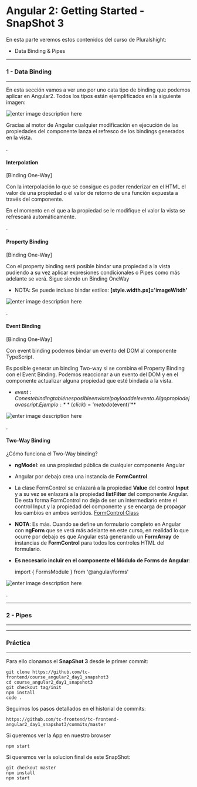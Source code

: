 
Angular 2: Getting Started - SnapShot 3
===================
En esta parte veremos estos contenidos del curso de Pluralshight:

 - Data Binding & Pipes


----------


### 1 - Data Binding


----------


En esta sección vamos a ver uno por uno cata tipo de binding que podemos aplicar en Angular2. Todos los tipos están ejemplificados en la siguiente imagen:


![enter image description here](https://i.imgur.com/aAYMGm0.png)


Gracias al motor de Angular cualquier modificación en ejecución de las propiedades del componente lanza el refresco de los bindings generados en la vista. 


.

 
#### Interpolation 


[Binding One-Way]


Con la interpolación lo que se consigue es poder renderizar en el HTML el valor de una propiedad o el valor de retorno de una función expuesta a través del componente.

En el momento en el que a la propiedad se le modifique el valor la vista se refrescará automáticamente.


.


#### Property Binding 


[Binding One-Way]


Con el property binding será posible bindar una propiedad a la vista pudiendo a su vez aplicar expresiones condicionales o Pipes como más adelante se verá. Sigue siendo un Binding OneWay


 - NOTA: Se puede incluso bindar estilos: **[style.width.px]='imageWitdh'**


![enter image description here](https://i.imgur.com/tes1f2h.jpg)


.


#### Event Binding


[Binding One-Way]


Con event binding podemos bindar un evento del DOM al componente TypeScript. 


Es posible generar un binding Two-way si se combina el Property Binding con el Event Binding. Podemos reaccionar a un evento del DOM y en el componente actualizar alguna propiedad que esté bindada a la vista.


 - $event: Con este binding tabién es posible enviar el payload del evento. Algo propio de javascript. Ejemplo: **(click)='metodo($event)'**


![enter image description here](https://i.imgur.com/YWzI30S.jpg)


.


#### Two-Way Binding


¿Cómo funciona el Two-Way binding? 


 - **ngModel**: es una propiedad pública de cualquier componente Angular


 - Angular por debajo crea una instancia de **FormControl**. 


 - La clase FormControl se enlazará a la propiedad **Value** del control **Input** y a su vez se enlazará a la propiedad **listFilter** del componente Angular. De esta forma FormControl no deja de ser un intermediario entre el control Input y la propiedad del componente y se encarga de propagar los cambios en ambos sentidos. [FormControl Class](https://angular.io/docs/ts/latest/api/forms/index/FormControl-class.html) 
 

- **NOTA**: Es más. Cuando se define un formulario completo en Angular con **ngForm** que se verá más adelante en este curso, en realidad lo que ocurre por debajo es que Angular está generando un **FormArray** de instancias de **FormControl** para todos los controles HTML del formulario.


- **Es necesario incluir en el componente el Módulo de Forms de Angular**: 


    import { FormsModule } from '@angular/forms'



![enter image description here](https://i.imgur.com/4gvl9Rp.jpg)


.


----------


### 2 - Pipes


----------






----------


### Práctica


----------


Para ello clonamos el **SnapShot 3** desde le primer commit:

    git clone https://github.com/tc-frontend/course_angular2_day1_snapshot3
    cd course_angular2_day1_snapshot3
    git checkout tag/init
    npm install
    code .
 
Seguimos los pasos detallados en el historial de commits:

    https://github.com/tc-frontend/tc-frontend-angular2_day1_snapshot3/commits/master   
  
Si queremos ver la App en nuestro browser

    npm start

Si queremos ver la solucion final de este SnapShot:

    git checkout master
    npm install
    npm start



